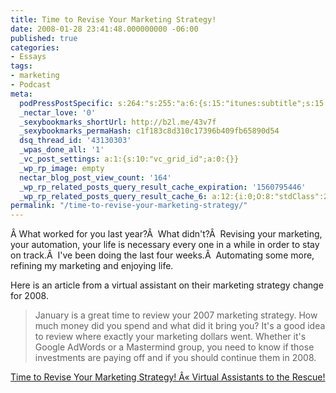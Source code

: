 ```yaml
---
title: Time to Revise Your Marketing Strategy!
date: 2008-01-28 23:41:48.000000000 -06:00
published: true
categories:
- Essays
tags:
- marketing
- Podcast
meta:
  podPressPostSpecific: s:264:"s:255:"a:6:{s:15:"itunes:subtitle";s:15:"##PostExcerpt##";s:14:"itunes:summary";s:15:"##PostExcerpt##";s:15:"itunes:keywords";s:17:"##WordPressCats##";s:13:"itunes:author";s:10:"##Global##";s:15:"itunes:explicit";s:7:"Default";s:12:"itunes:block";s:7:"Default";}";";
  _nectar_love: '0'
  _sexybookmarks_shortUrl: http://b2l.me/43v7f
  _sexybookmarks_permaHash: c1f183c8d310c17396b409fb65890d54
  dsq_thread_id: '43130303'
  _wpas_done_all: '1'
  _vc_post_settings: a:1:{s:10:"vc_grid_id";a:0:{}}
  _wp_rp_image: empty
  nectar_blog_post_view_count: '164'
  _wp_rp_related_posts_query_result_cache_expiration: '1560795446'
  _wp_rp_related_posts_query_result_cache_6: a:12:{i:0;O:8:"stdClass":2:{s:7:"post_id";s:4:"1211";s:5:"score";s:17:"69.10519898002272";}i:1;O:8:"stdClass":2:{s:7:"post_id";s:4:"8053";s:5:"score";s:17:"56.23149935551168";}i:2;O:8:"stdClass":2:{s:7:"post_id";s:4:"1778";s:5:"score";s:17:"55.43238185753346";}i:3;O:8:"stdClass":2:{s:7:"post_id";s:4:"1157";s:5:"score";s:18:"43.644991254751915";}i:4;O:8:"stdClass":2:{s:7:"post_id";s:4:"1185";s:5:"score";s:17:"42.35860344446081";}i:5;O:8:"stdClass":2:{s:7:"post_id";s:4:"1923";s:5:"score";s:17:"40.97507342385568";}i:6;O:8:"stdClass":2:{s:7:"post_id";s:4:"1300";s:5:"score";s:18:"40.613336020800006";}i:7;O:8:"stdClass":2:{s:7:"post_id";s:4:"1522";s:5:"score";s:17:"38.97801576361684";}i:8;O:8:"stdClass":2:{s:7:"post_id";s:3:"311";s:5:"score";s:18:"38.105568163724584";}i:9;O:8:"stdClass":2:{s:7:"post_id";s:3:"241";s:5:"score";s:17:"37.45351160873517";}i:10;O:8:"stdClass":2:{s:7:"post_id";s:4:"1265";s:5:"score";s:17:"36.59568807171057";}i:11;O:8:"stdClass":2:{s:7:"post_id";s:2:"98";s:5:"score";s:17:"36.00816583459891";}}
permalink: "/time-to-revise-your-marketing-strategy/"
---
```

Â What worked for you last year?Â  What didn't?Â  Revising your marketing, your automation, your life is necessary every one in a while in order to stay on track.Â  I've been doing the last four weeks.Â  Automating some more, refining my marketing and enjoying life.

Here is an article from a virtual assistant on their marketing strategy change for 2008.</p>
>January is a great time to review your 2007 marketing strategy. How much money did you spend and what did it bring you? It's a good idea to review where exactly your marketing dollars went. Whether it's Google AdWords or a Mastermind group, you need to know if those investments are paying off and if you should continue them in 2008.</p></blockquote>
<p><a href="http://championassistants.wordpress.com/2008/01/28/time-to-revise-your-marketing-strategy/" rel="nofollow">Time to Revise Your Marketing Strategy! Â« Virtual Assistants to the Rescue!</a></p>
